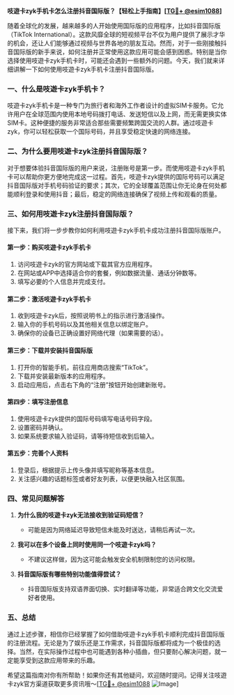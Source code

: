 **吱遊卡zyk手机卡怎么注册抖音国际版？【轻松上手指南】[[TG💪+ @esim1088](https://t.me/s/esim1088)]**

随着全球化的发展，越来越多的人开始使用国际版的应用程序，比如抖音国际版（TikTok International）。这款风靡全球的短视频平台不仅为用户提供了展示才华的机会，还让人们能够通过视频与世界各地的朋友互动。然而，对于一些刚接触抖音国际版的新手来说，如何注册并正常使用这款应用可能会感到困惑。特别是当你选择使用吱遊卡zyk手机卡时，可能还会遇到一些额外的问题。今天，我们就来详细讲解一下如何使用吱遊卡zyk手机卡注册抖音国际版。

### 一、什么是吱遊卡zyk手机卡？

吱遊卡zyk手机卡是一种专门为旅行者和海外工作者设计的虚拟SIM卡服务。它允许用户在全球范围内使用本地号码拨打电话、发送短信以及上网，而无需更换实体SIM卡。这种便捷的服务非常适合那些需要频繁跨国交流的人群。通过吱遊卡zyk，你可以轻松获取一个国际号码，并且享受稳定快速的网络连接。

### 二、为什么要用吱遊卡zyk注册抖音国际版？

对于想要体验抖音国际版的用户来说，注册账号是第一步。而使用吱遊卡zyk手机卡可以帮助你更方便地完成这一过程。首先，吱遊卡zyk提供的国际号码可以满足抖音国际版对手机号码验证的要求；其次，它的全球覆盖范围让你无论身在何处都能顺利登录和使用抖音；最后，稳定的网络连接确保了视频上传和观看的质量。

### 三、如何用吱遊卡zyk注册抖音国际版？

接下来，我们将一步步教你如何利用吱遊卡zyk手机卡成功注册抖音国际版账户。

#### 第一步：购买吱遊卡zyk手机卡

1. 访问吱遊卡zyk的官方网站或下载其官方应用程序。
2. 在网站或APP中选择适合你的套餐，例如数据流量、通话分钟数等。
3. 填写必要的个人信息并完成支付。

#### 第二步：激活吱遊卡zyk手机卡

1. 收到吱遊卡zyk后，按照说明书上的指示进行激活操作。
2. 输入你的手机号码以及其他相关信息以绑定账户。
3. 确保你的设备已正确设置好网络代理（如果需要的话）。

#### 第三步：下载并安装抖音国际版

1. 打开你的智能手机，前往应用商店搜索“TikTok”。
2. 下载并安装最新版本的应用程序。
3. 启动应用后，点击右下角的“注册”按钮开始创建新账号。

#### 第四步：填写注册信息

1. 使用吱遊卡zyk提供的国际号码填写电话号码字段。
2. 设置密码并确认。
3. 如果系统要求输入验证码，请等待短信收到后输入。

#### 第五步：完善个人资料

1. 登录后，根据提示上传头像并填写昵称等基本信息。
2. 关注感兴趣的话题标签或者好友列表，以便更快融入社区氛围。

### 四、常见问题解答

1. **为什么我的吱遊卡zyk无法接收到验证码短信？**
   - 可能是因为网络延迟导致短信未能及时送达，请稍后再试一次。
   
2. **我可以在多个设备上同时使用同一个吱遊卡zyk吗？**
   - 不建议这样做，因为这可能会触发安全机制限制您的访问权限。
   
3. **抖音国际版有哪些特别功能值得尝试？**
   - 抖音国际版支持双语界面切换、实时翻译等功能，非常适合跨文化交流爱好者使用。

### 五、总结

通过上述步骤，相信你已经掌握了如何借助吱遊卡zyk手机卡顺利完成抖音国际版的注册流程。无论是为了娱乐还是工作需求，抖音国际版都将成为一个极佳的选择。当然，在实际操作过程中也可能遇到各种小插曲，但只要耐心解决问题，就一定能享受到这款应用带来的乐趣。

希望这篇指南对你有所帮助！如果你还有其他疑问，欢迎随时提问。记得关注吱遊卡zyk官方渠道获取更多资讯哦～[[TG💪+ @esim1088](https://t.me/s/esim1088) ![Image](https://i.postimg.cc/4NQfJmqS/Snipaste-2025-05-13-00-14-12.png)]